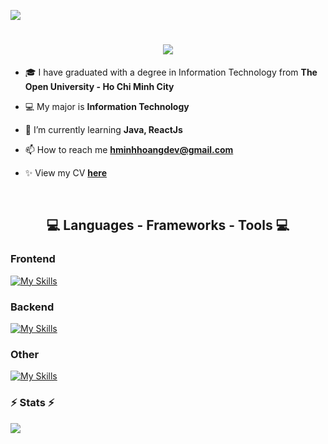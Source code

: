 [![](https://visitcount.itsvg.in/api?id=HuynhMinhHoang&icon=2&color=11)](https://visitcount.itsvg.in)
<h1 align="center">
    <img src="https://readme-typing-svg.herokuapp.com/?font=Righteous&size=30&center=true&vCenter=true&width=500&height=50&duration=4000&lines=Hi+There!+👋;+I'm+Huynh+Minh+Hoang!;" />
</h1>

- 🎓 I have graduated with a degree in Information Technology from **The Open University - Ho Chi Minh City**

- 💻 My major is **Information Technology**

- 🌱 I’m currently learning **Java, ReactJs**

- 📫 How to reach me **hminhhoangdev@gmail.com**

- ✨ View my CV **<a href="https://drive.google.com/file/d/1uxv4PSC8YgMbpZuO3oHKEPrDJQtzMTA7/preview" target="_blank">here</a>**
 <br/>
<h2 align="center">💻 Languages - Frameworks - Tools 💻</h2>

### Frontend
<!-- ![React](https://img.shields.io/badge/react-%2320232a.svg?style=for-the-badge&logo=react&logoColor=%2361DAFB) ![React Native](https://img.shields.io/badge/react_native-%2320232a.svg?style=for-the-badge&logo=react&logoColor=%2361DAFB) ![Redux](https://img.shields.io/badge/redux-%23593d88.svg?style=for-the-badge&logo=redux&logoColor=white) ![HTML5](https://img.shields.io/badge/html5-%23E34F26.svg?style=for-the-badge&logo=html5&logoColor=white) ![CSS3](https://img.shields.io/badge/css3-%231572B6.svg?style=for-the-badge&logo=css3&logoColor=white) -->
[![My Skills](https://skillicons.dev/icons?i=react,redux,js,html,css,bootstrap)](https://skillicons.dev)
### Backend
<!-- ![NodeJS](https://img.shields.io/badge/node.js-6DA55F?style=for-the-badge&logo=node.js&logoColor=white) ![Java](https://img.shields.io/badge/java-%23ED8B00.svg?style=for-the-badge&logo=java&logoColor=white) ![MySQL](https://img.shields.io/badge/mysql-%2300f.svg?style=for-the-badge&logo=mysql&logoColor=white) -->
[![My Skills](https://skillicons.dev/icons?i=java,spring,nodejs)](https://skillicons.dev)


### Other
<!-- ![Chart.js](https://img.shields.io/badge/chart.js-F5788D.svg?style=for-the-badge&logo=chart.js&logoColor=white) ![Expo](https://img.shields.io/badge/expo-1C1E24?style=for-the-badge&logo=expo&logoColor=#D04A37) ![Firebase](https://img.shields.io/badge/firebase-%23039BE5.svg?style=for-the-badge&logo=firebase) ![Google Cloud](https://img.shields.io/badge/Google%20Cloud-%234285F4.svg?style=for-the-badge&logo=google-cloud&logoColor=white) -->
[![My Skills](https://skillicons.dev/icons?i=mysql,postman,firebase,github)](https://skillicons.dev)

### ⚡ Stats ⚡
![](https://github-readme-stats.vercel.app/api/top-langs/?username=HuynhMinhHoang&theme=radical&hide_border=true&include_all_commits=true&count_private=true&layout=compact)



